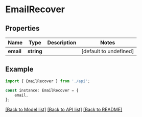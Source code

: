 # EmailRecover


## Properties

Name | Type | Description | Notes
------------ | ------------- | ------------- | -------------
**email** | **string** |  | [default to undefined]

## Example

```typescript
import { EmailRecover } from './api';

const instance: EmailRecover = {
    email,
};
```

[[Back to Model list]](../README.md#documentation-for-models) [[Back to API list]](../README.md#documentation-for-api-endpoints) [[Back to README]](../README.md)
